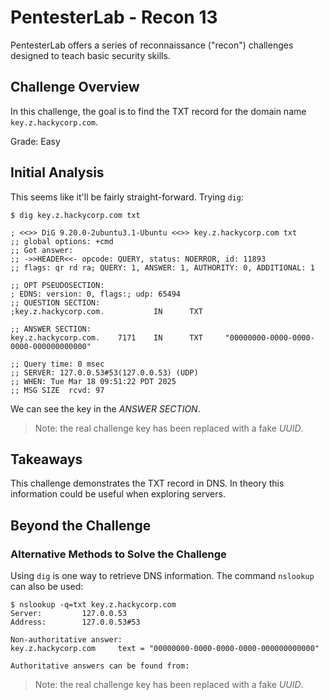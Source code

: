# PentesterLab - Recon 13

PentesterLab offers a series of reconnaissance ("recon") challenges designed to
teach basic security skills.

## Challenge Overview

In this challenge, the goal is to find the TXT record for the domain name
`key.z.hackycorp.com`.

Grade: Easy

## Initial Analysis

This seems like it'll be fairly straight-forward. Trying `dig`:

```
$ dig key.z.hackycorp.com txt

; <<>> DiG 9.20.0-2ubuntu3.1-Ubuntu <<>> key.z.hackycorp.com txt
;; global options: +cmd
;; Got answer:
;; ->>HEADER<<- opcode: QUERY, status: NOERROR, id: 11893
;; flags: qr rd ra; QUERY: 1, ANSWER: 1, AUTHORITY: 0, ADDITIONAL: 1

;; OPT PSEUDOSECTION:
; EDNS: version: 0, flags:; udp: 65494
;; QUESTION SECTION:
;key.z.hackycorp.com.           IN      TXT

;; ANSWER SECTION:
key.z.hackycorp.com.    7171    IN      TXT     "00000000-0000-0000-0000-000000000000"

;; Query time: 0 msec
;; SERVER: 127.0.0.53#53(127.0.0.53) (UDP)
;; WHEN: Tue Mar 18 09:51:22 PDT 2025
;; MSG SIZE  rcvd: 97
```

We can see the key in the _ANSWER SECTION_.

> Note: the real challenge key has been replaced with a fake _UUID_.

## Takeaways

This challenge demonstrates the TXT record in DNS. In theory this information
could be useful when exploring servers.

## Beyond the Challenge

### Alternative Methods to Solve the Challenge

Using `dig` is one way to retrieve DNS information. The command `nslookup` can
also be used:

```
$ nslookup -q=txt key.z.hackycorp.com
Server:         127.0.0.53
Address:        127.0.0.53#53

Non-authoritative answer:
key.z.hackycorp.com     text = "00000000-0000-0000-0000-000000000000"

Authoritative answers can be found from:

```

> Note: the real challenge key has been replaced with a fake _UUID_.
